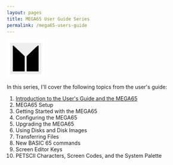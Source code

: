 ```yaml
---
layout: pages
title: MEGA65 User Guide Series
permalink: /mega65-users-guide
---
```


<img class="category" src="/images/design/mega65.svg" width="20%" />

In this series, I'll cover the following topics from the user's guide:

1. [Introduction to the User's Guide and the MEGA65](/mega65-users-guide)
2. MEGA65 Setup
3. Getting Started with the MEGA65
4. Configuring the MEGA65
5. Upgrading the MEGA65
6. Using Disks and Disk Images
7. Transferring Files
8. New BASIC 65 commands
9. Screen Editor Keys
10. PETSCII Characters, Screen Codes, and the System Palette

